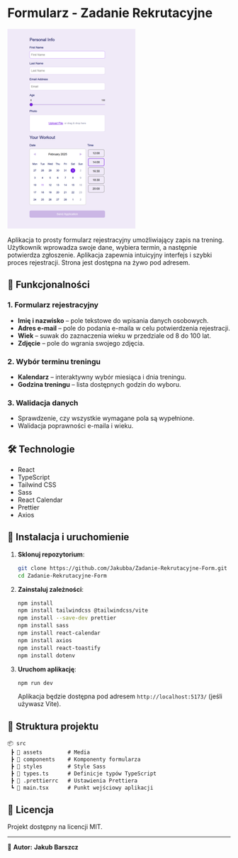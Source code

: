 # Formularz - Zadanie Rekrutacyjne

<img src="./src/assets/theme/formularz.png" alt="Podgląd formularza" height="450px">

Aplikacja to prosty formularz rejestracyjny umożliwiający zapis na trening. Użytkownik wprowadza swoje dane, wybiera termin, a następnie potwierdza zgłoszenie. Aplikacja zapewnia intuicyjny interfejs i szybki proces rejestracji.
Strona jest dostępna na żywo pod adresem.

## 📌 Funkcjonalności

### 1. Formularz rejestracyjny

- **Imię i nazwisko** – pole tekstowe do wpisania danych osobowych.
- **Adres e-mail** – pole do podania e-maila w celu potwierdzenia rejestracji.
- **Wiek** – suwak do zaznaczenia wieku w przedziale od 8 do 100 lat.
- **Zdjęcie** – pole do wgrania swojego zdjęcia.

### 2. Wybór terminu treningu

- **Kalendarz** – interaktywny wybór miesiąca i dnia treningu.
- **Godzina treningu** – lista dostępnych godzin do wyboru.

### 3. Walidacja danych

- Sprawdzenie, czy wszystkie wymagane pola są wypełnione.
- Walidacja poprawności e-maila i wieku.

## 🛠 Technologie

- React
- TypeScript
- Tailwind CSS
- Sass
- React Calendar
- Prettier
- Axios

## 🚀 Instalacja i uruchomienie

1. **Sklonuj repozytorium**:

   ```sh
   git clone https://github.com/Jakubba/Zadanie-Rekrutacyjne-Form.git
   cd Zadanie-Rekrutacyjne-Form
   ```

2. **Zainstaluj zależności**:

   ```sh
   npm install
   npm install tailwindcss @tailwindcss/vite
   npm install --save-dev prettier
   npm install sass
   npm install react-calendar
   npm install axios
   npm install react-toastify
   npm install dotenv
   ```

3. **Uruchom aplikację**:
   ```sh
   npm run dev
   ```
   Aplikacja będzie dostępna pod adresem `http://localhost:5173/` (jeśli używasz Vite).

## 📂 Struktura projektu

```
📦 src
 ┣ 📂 assets        # Media
 ┣ 📂 components    # Komponenty formularza
 ┣ 📂 styles        # Style Sass
 ┣ 📜 types.ts      # Definicje typów TypeScript
 ┣ 📜 .prettierrc   # Ustawienia Prettiera
 ┗ 📜 main.tsx      # Punkt wejściowy aplikacji
```

## 📜 Licencja

Projekt dostępny na licencji MIT.

---

📌 **Autor:**
**Jakub Barszcz**
